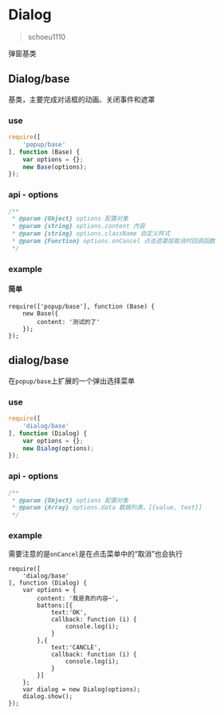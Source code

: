 # Dialog

> schoeu1110

弹窗基类

## Dialog/base

基类，主要完成对话框的动画、关闭事件和遮罩

### use

```js
require([
    'popup/base'
], function (Base) {
    var options = {};
    new Base(options);
});
```

### api - options

```js
/**
 * @param {Object} options 配置对象
 * @param {string} options.content 内容
 * @param {string} options.className 自定义样式
 * @param {Function} options.onCancel 点击遮罩层取消时回调函数
 */
```

### example

#### 简单

```runjs
require(['popup/base'], function (Base) {
    new Base({
        content: '测试的了'
    });
});
```

## dialog/base

在`popup/base`上扩展的一个弹出选择菜单

### use

```js
require([
    'dialog/base'
], function (Dialog) {
    var options = {};
    new Dialog(options);
});
```

### api - options

```js
/**
 * @param {Object} options 配置对象
 * @param {Array} options.data 数据列表，[{value, text}]
 */
```

### example

需要注意的是`onCancel`是在点击菜单中的“取消”也会执行

```runjs
require([
    'dialog/base'
], function (Dialog) {
    var options = {
        content: '我是真的内容~',
        battons:[{
            text:'OK',
            callback: function (i) {
                console.log(i);
            }
        },{
            text:'CANCLE',
            callback: function (i) {
                console.log(i);
            }
        }]
    };
    var dialog = new Dialog(options);
    dialog.show();
});
```

